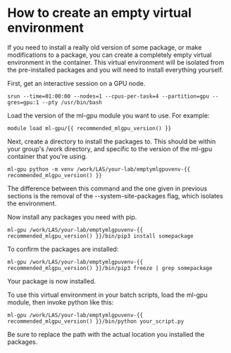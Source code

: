 # How to create an empty virtual environment

If you need to install a really old version of some package, or make modifications to a package, you can create a completely empty virtual environment in the container. This virtual environment will be isolated from the pre-installed packages and you will need to install everything yourself.

First, get an interactive session on a GPU node.

```
srun --time=01:00:00 --nodes=1 --cpus-per-task=4 --partition=gpu --gres=gpu:1 --pty /usr/bin/bash
```

Load the version of the ml-gpu module you want to use. For example:

```
module load ml-gpu/{{ recommended_mlgpu_version() }}
```

Next, create a directory to install the packages to. This should be within your group's /work directory, and specific to the version of the ml-gpu container that you're using.

```
ml-gpu python -m venv /work/LAS/your-lab/emptymlgpuvenv-{{ recommended_mlgpu_version() }}
```

The difference between this command and the one given in previous sections is the removal of the --system-site-packages flag, which isolates the environment.

Now install any packages you need with pip.

```
ml-gpu /work/LAS/your-lab/emptymlgpuvenv-{{ recommended_mlgpu_version() }}/bin/pip3 install somepackage
```

To confirm the packages are installed:

```
ml-gpu /work/LAS/your-lab/emptymlgpuvenv-{{ recommended_mlgpu_version() }}/bin/pip3 freeze | grep somepackage
```

Your package is now installed.

To use this virtual environment in your batch scripts, load the ml-gpu module, then invoke python like this:

```
ml-gpu /work/LAS/your-lab/emptymlgpuvenv-{{ recommended_mlgpu_version() }}/bin/python your_script.py
```

Be sure to replace the path with the actual location you installed the packages.